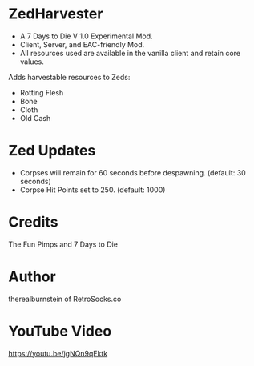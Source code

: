 # ZedHarvester

* A 7 Days to Die V 1.0 Experimental Mod.
* Client, Server, and EAC-friendly Mod.
* All resources used are available in the vanilla client and retain core values.

Adds harvestable resources to Zeds:
* Rotting Flesh
* Bone
* Cloth
* Old Cash

# Zed Updates
* Corpses will remain for 60 seconds before despawning. (default: 30 seconds)
* Corpse Hit Points set to 250. (default: 1000)

# Credits
The Fun Pimps and 7 Days to Die

# Author
therealburnstein of RetroSocks.co

# YouTube Video
https://youtu.be/jgNQn9qEktk
